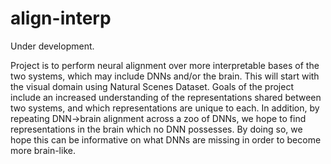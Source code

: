 # align-interp
Under development.

Project is to perform neural alignment over more interpretable bases of the two systems, which may include DNNs and/or the brain.  This will start with the visual domain using Natural Scenes Dataset.  Goals of the project include an increased understanding of the representations shared between two systems, and which representations are unique to each.  In addition, by repeating DNN->brain alignment across a zoo of DNNs, we hope to find representations in the brain which no DNN possesses.  By doing so, we hope this can be informative on what DNNs are missing in order to become more brain-like.